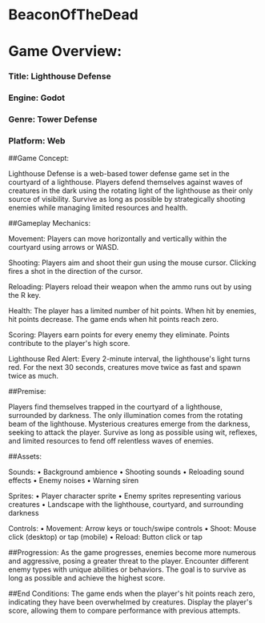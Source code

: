 # BeaconOfTheDead
# Game Overview:
### Title: Lighthouse Defense
### Engine: Godot
### Genre: Tower Defense
### Platform: Web
##Game Concept:

Lighthouse Defense is a web-based tower defense game set in the courtyard of a lighthouse. Players defend themselves against waves of creatures in the dark using the rotating light of the lighthouse as their only source of visibility. Survive as long as possible by strategically shooting enemies while managing limited resources and health.

##Gameplay Mechanics:

Movement: Players can move horizontally and vertically within the courtyard using arrows or WASD.

Shooting: Players aim and shoot their gun using the mouse cursor. Clicking fires a shot in the direction of the cursor.

Reloading: Players reload their weapon when the ammo runs out by using the R key.

Health: The player has a limited number of hit points. When hit by enemies, hit points decrease. The game ends when hit points reach zero.

Scoring: Players earn points for every enemy they eliminate. Points contribute to the player's high score.

Lighthouse Red Alert: Every 2-minute interval, the lighthouse's light turns red. For the next 30 seconds, creatures move twice as fast and spawn twice as much.

##Premise:

Players find themselves trapped in the courtyard of a lighthouse, surrounded by darkness. The only illumination comes from the rotating beam of the lighthouse. Mysterious creatures emerge from the darkness, seeking to attack the player. Survive as long as possible using wit, reflexes, and limited resources to fend off relentless waves of enemies.

##Assets:

Sounds: 
•	Background ambience 
•	Shooting sounds
•	Reloading sound effects 
•	Enemy noises
•	Warning siren

Sprites:
•	Player character sprite
•	Enemy sprites representing various creatures
•	Landscape with the lighthouse, courtyard, and surrounding darkness

Controls:
•	Movement: Arrow keys or touch/swipe controls
•	Shoot: Mouse click (desktop) or tap (mobile)
•	Reload: Button click or tap

##Progression:
As the game progresses, enemies become more numerous and aggressive, posing a greater threat to the player. Encounter different enemy types with unique abilities or behaviors. The goal is to survive as long as possible and achieve the highest score.


##End Conditions:
The game ends when the player's hit points reach zero, indicating they have been overwhelmed by creatures. Display the player's score, allowing them to compare performance with previous attempts.
